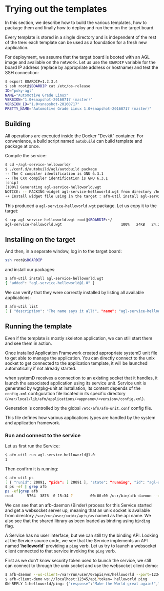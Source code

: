 # Trying out the templates

In this section, we describe how to build the various templates, how to
package them and finally how to deploy and run them on the target board.

Every template is stored in a single directory and is independent of the
rest of the tree: each template can be used as a foundation for a fresh
new application.

For deployment, we assume that the target board is booted with an AGL
image and available on the network. Let us use the `BOARDIP` variable
for the board IP address (replace by appropriate address or hostname)
and test the SSH connection:

```bash
$ export BOARDIP=1.2.3.4
$ ssh root@$BOARDIP cat /etc/os-release
ID="poky-agl"
NAME="Automotive Grade Linux"
VERSION="1.0+snapshot-20160717 (master)"
VERSION_ID="1.0+snapshot-20160717"
PRETTY_NAME="Automotive Grade Linux 1.0+snapshot-20160717 (master)"
```

## Building

All operations are executed inside the Docker "Devkit" container. For
convenience, a build script named `autobuild` can build template and
package at once.

Compile the service:

```bash
$ cd ~/agl-service-helloworld/
$ ./conf.d/autobuild/agl/autobuild package
-- The C compiler identification is GNU 6.3.1
-- The CXX compiler identification is GNU 6.3.1
[snip]
[100%] Generating agl-service-helloworld.wgt
NOTICE: -- PACKING widget agl-service-helloworld.wgt from directory /home/claneys/Workspace/Sources/IOTbzh/agl-service-helloworld/build/package
++ Install widget file using in the target : afm-util install agl-service-helloworld.wgt
```

This produced a `agl-service-helloworld.wgt` package. Let us copy it to the
target:

```bash
$ scp agl-service-helloworld.wgt root@$BOARDIP:~/
agl-service-helloworld.wgt                           100%   24KB   24.3KB/s   00:00
```

## Installing on the target

And then, in a separate window, log in to the target board:

```bash
ssh root@$BOARDIP
```

and install our packages:

```bash
$ afm-util install agl-service-helloworld.wgt
{ "added": "agl-service-helloworld@1.0" }
```

We can verify that they were correctly installed by listing all
available applications:

```bash
$ afm-util list
[ { "description": "The name says it all!", "name": "agl-service-helloworld", "shortname": "", "id": "agl-service-helloworld@1.0", "version": "1.0", "author": "Stephane Desneux <sdx@iot.bzh>", "author-email": "", "width": "", "height": "" } ]
```

## Running the template

Even if the template is mostly skeleton application, we can still
start them and see them in action.

Once installed Application Framework created appropriate systemD unit file
to get able to manage the application. You can directly connect to the unix
socket to get connected to the application template, it will be launched
automatically if not already started.

when systemD receives a connection to an existing socket that it handles, it
launch the associated application using its service unit. Service unit is
generated by wgtpkg-unit at installation, its content depends of the
`config.xml` configuration file located in its specific directory
(`/var/local/lib/afm/applications/<appname>/<version>/config.xml`).

Generation is controlled by the global `/etc/afm/afm-unit.conf` config
file.

This file defines how various applications types are handled by the
system and application framework.

### Run and connect to the service

Let us first run the Service:

```bash
$ afm-util run agl-service-helloworld@1.0
1
```

Then confirm it is running:

```bash
$ afm-util ps
[ { "runid": 20091, "pids": [ 20091 ], "state": "running", "id": "agl-service-helloworld@1.0" } ]
$ ps -ef | grep afb
ps -ef|grep afb
root      5764  3876  0 15:34 ?        00:00:00 /usr/bin/afb-daemon --rootdir=/var/local/lib/afm/applications/agl-service-helloworld/1.0 --workdir=/home/root/app-data/agl-service-helloworld --roothttp=htdocs --binding=/var/local/lib/afm/applications/agl-service-helloworld/1.0/lib/afb-helloworld.so --ws-server=sd:helloworld --no-httpd
```

We can see that an afb-daemon (Binder) process for this Service started
and get a websocket server up, meaning that an unix socket is available
from directory `/var/run/user/<uid>/apis/ws` named as the api name.
We also see that the shared library as been loaded as binding using `binding`
flag.

A Service has no user interface, but we can still try the binding API.
Looking at the Service source code, we see that the Service implements
an API named '**helloworld**' providing a `ping` verb. Let us try to launch
a websocket client connected to that service invoking the `ping` verb.

First as we don't know security token used to launch the service, we still can
connect to through the unix socket and use the websocket client demo:

```bash
$ afb-daemon --ws-client=/var/run/user/0/apis/ws/helloworld --port=12345 --token='' --roothttp=.
$ afb-client-demo ws://localhost:12345/api?token= helloworld ping
ON-REPLY 1:helloworld/ping: {"response":"Make the World great again!","jtype":"afb-reply","request":{"status":"success","info":"Ping Binder Daemon tag=pingSample count=2 query=\"null\"","uuid":"2edcfee9-943b-40d7-a0c6-08a31141f045"}}
```
